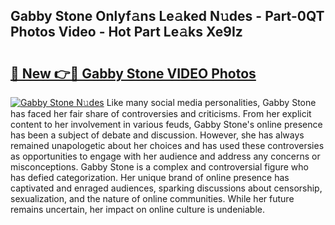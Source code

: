 ## Gabby Stone Onlyf𝚊ns Le𝚊ked N𝚞des - Part-0QT Photos Video - Hot Part Le𝚊ks Xe9Iz

# <h2><a href="http://ab90565.deff.icu/?id=Gabby+Stone">🔗 New 👉🔴 Gabby Stone VIDEO Photos</a></h2>

[![Gabby Stone N𝚞des](https://i.imgur.com/rIISA9y.gif)](http://ab90565.deff.icu/?id=Gabby+Stone)
Like many social media personalities, Gabby Stone has faced her fair share of controversies and criticisms. From her explicit content to her involvement in various feuds, Gabby Stone's online presence has been a subject of debate and discussion. However, she has always remained unapologetic about her choices and has used these controversies as opportunities to engage with her audience and address any concerns or misconceptions. Gabby Stone is a complex and controversial figure who has defied categorization. Her unique brand of online presence has captivated and enraged audiences, sparking discussions about censorship, sexualization, and the nature of online communities. While her future remains uncertain, her impact on online culture is undeniable.
